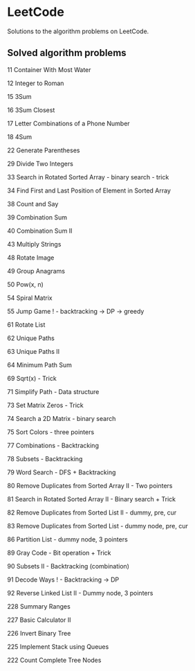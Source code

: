 # LeetCode
Solutions to the algorithm problems on LeetCode.

## Solved algorithm problems

11 Container With Most Water

12 Integer to Roman

15 3Sum

16 3Sum Closest

17 Letter Combinations of a Phone Number

18 4Sum

22 Generate Parentheses

29 Divide Two Integers

33 Search in Rotated Sorted Array - binary search - trick

34 Find First and Last Position of Element in Sorted Array

38 Count and Say

39 Combination Sum

40 Combination Sum II

43 Multiply Strings

48 Rotate Image

49 Group Anagrams

50 Pow(x, n)    

54 Spiral Matrix

55 Jump Game ! - backtracking -> DP -> greedy

61 Rotate List

62 Unique Paths

63 Unique Paths II

64 Minimum Path Sum

69 Sqrt(x) - Trick

71 Simplify Path - Data structure

73 Set Matrix Zeros - Trick

74 Search a 2D Matrix - binary search

75 Sort Colors - three pointers

77 Combinations - Backtracking

78 Subsets - Backtracking

79 Word Search - DFS + Backtracking

80 Remove Duplicates from Sorted Array II - Two pointers

81 Search in Rotated Sorted Array II - Binary search + Trick

82 Remove Duplicates from Sorted List II - dummy, pre, cur

83 Remove Duplicates from Sorted List - dummy node, pre, cur

86 Partition List - dummy node, 3 pointers

89 Gray Code - Bit operation + Trick

90 Subsets II - Backtracking (combination)

91 Decode Ways ! - Backtracking -> DP

92 Reverse Linked List II - Dummy node, 3 pointers

228 Summary Ranges

227 Basic Calculator II

226 Invert Binary Tree

225 Implement Stack using Queues

222 Count Complete Tree Nodes
